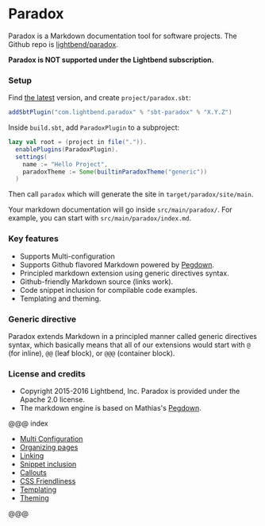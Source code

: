 Paradox
=======

Paradox is a Markdown documentation tool for software projects.
The Github repo is [lightbend/paradox][repo].

**Paradox is NOT supported under the Lightbend subscription.**

### Setup

Find [the latest](https://github.com/lightbend/paradox/releases) version, and create `project/paradox.sbt`:

```scala
addSbtPlugin("com.lightbend.paradox" % "sbt-paradox" % "X.Y.Z")
```

Inside `build.sbt`, add `ParadoxPlugin` to a subproject:

```scala
lazy val root = (project in file(".")).
  enablePlugins(ParadoxPlugin).
  settings(
    name := "Hello Project",
    paradoxTheme := Some(builtinParadoxTheme("generic"))
  )
```

Then call `paradox` which will generate the site in `target/paradox/site/main`.

Your markdown documentation will go inside `src/main/paradox/`. For example, you can start with `src/main/paradox/index.md`.

### Key features

- Supports Multi-configuration
- Supports Github flavored Markdown powered by [Pegdown][].
- Principled markdown extension using generic directives syntax.
- Github-friendly Markdown source (links work).
- Code snippet inclusion for compilable code examples.
- Templating and theming.

### Generic directive

Paradox extends Markdown in a principled manner called generic directives syntax,
which basically means that all of our extensions would start with `@` (for inline), `@@` (leaf block), or `@@@` (container block).

### License and credits

- Copyright 2015-2016 Lightbend, Inc. Paradox is provided under the Apache 2.0 license.
- The markdown engine is based on Mathias's [Pegdown][].

@@@ index

* [Multi Configuration](features/multi-configuration.md)
* [Organizing pages](features/organizing-pages.md)
* [Linking](features/linking.md)
* [Snippet inclusion](features/snippet-inclusion.md)
* [Callouts](features/callouts.md)
* [CSS Friendliness](features/css-friendliness.md)
* [Templating](features/templating.md)
* [Theming](features/theming.md)

@@@

  [Pegdown]: https://github.com/sirthias/pegdown/
  [repo]: https://github.com/lightbend/paradox
